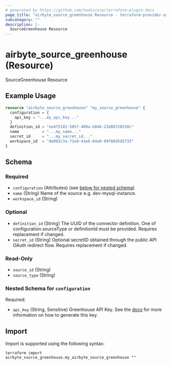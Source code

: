 ```yaml
---
# generated by https://github.com/hashicorp/terraform-plugin-docs
page_title: "airbyte_source_greenhouse Resource - terraform-provider-airbyte"
subcategory: ""
description: |-
  SourceGreenhouse Resource
---
```


# airbyte_source_greenhouse (Resource)

SourceGreenhouse Resource

## Example Usage

```terraform
resource "airbyte_source_greenhouse" "my_source_greenhouse" {
  configuration = {
    api_key = "...my_api_key..."
  }
  definition_id = "ee4f5101-585f-409a-b84b-23d08728538c"
  name          = "...my_name..."
  secret_id     = "...my_secret_id..."
  workspace_id  = "de002c3a-71ed-41e6-84a0-69f88d5d5733"
}
```

<!-- schema generated by tfplugindocs -->
## Schema

### Required

- `configuration` (Attributes) (see [below for nested schema](#nestedatt--configuration))
- `name` (String) Name of the source e.g. dev-mysql-instance.
- `workspace_id` (String)

### Optional

- `definition_id` (String) The UUID of the connector definition. One of configuration.sourceType or definitionId must be provided. Requires replacement if changed.
- `secret_id` (String) Optional secretID obtained through the public API OAuth redirect flow. Requires replacement if changed.

### Read-Only

- `source_id` (String)
- `source_type` (String)

<a id="nestedatt--configuration"></a>
### Nested Schema for `configuration`

Required:

- `api_key` (String, Sensitive) Greenhouse API Key. See the <a href="https://docs.airbyte.com/integrations/sources/greenhouse">docs</a> for more information on how to generate this key.

## Import

Import is supported using the following syntax:

```shell
terraform import airbyte_source_greenhouse.my_airbyte_source_greenhouse ""
```
